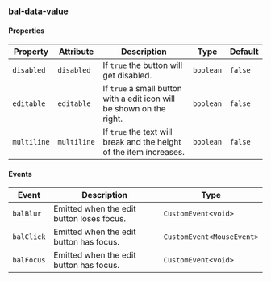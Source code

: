 ### bal-data-value
 
#### Properties

| Property    | Attribute   | Description                                                           | Type      | Default |
| ----------- | ----------- | --------------------------------------------------------------------- | --------- | ------- |
| `disabled`  | `disabled`  | If `true` the button will get disabled.                               | `boolean` | `false` |
| `editable`  | `editable`  | If `true` a small button with a edit icon will be shown on the right. | `boolean` | `false` |
| `multiline` | `multiline` | If `true` the text will break and the height of the item increases.   | `boolean` | `false` |


#### Events

| Event      | Description                               | Type                      |
| ---------- | ----------------------------------------- | ------------------------- |
| `balBlur`  | Emitted when the edit button loses focus. | `CustomEvent<void>`       |
| `balClick` | Emitted when the edit button has focus.   | `CustomEvent<MouseEvent>` |
| `balFocus` | Emitted when the edit button has focus.   | `CustomEvent<void>`       |


 